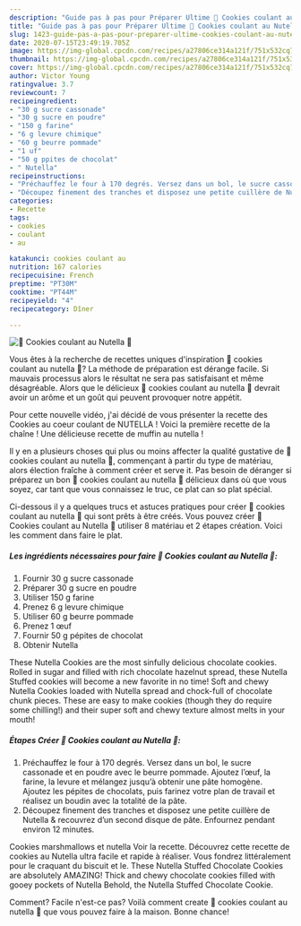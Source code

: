 ```yaml
---
description: "Guide pas à pas pour Préparer Ultime 🍫 Cookies coulant au Nutella 🍫"
title: "Guide pas à pas pour Préparer Ultime 🍫 Cookies coulant au Nutella 🍫"
slug: 1423-guide-pas-a-pas-pour-preparer-ultime-cookies-coulant-au-nutella
date: 2020-07-15T23:49:19.705Z
image: https://img-global.cpcdn.com/recipes/a27806ce314a121f/751x532cq70/🍫-cookies-coulant-au-nutella-🍫-photo-principale-de-la-recette.jpg
thumbnail: https://img-global.cpcdn.com/recipes/a27806ce314a121f/751x532cq70/🍫-cookies-coulant-au-nutella-🍫-photo-principale-de-la-recette.jpg
cover: https://img-global.cpcdn.com/recipes/a27806ce314a121f/751x532cq70/🍫-cookies-coulant-au-nutella-🍫-photo-principale-de-la-recette.jpg
author: Victor Young
ratingvalue: 3.7
reviewcount: 7
recipeingredient:
- "30 g sucre cassonade"
- "30 g sucre en poudre"
- "150 g farine"
- "6 g levure chimique"
- "60 g beurre pommade"
- "1 uf"
- "50 g ppites de chocolat"
- " Nutella"
recipeinstructions:
- "Préchauffez le four à 170 degrés. Versez dans un bol, le sucre cassonade et en poudre avec le beurre pommade. Ajoutez l’œuf, la farine, la levure et mélangez jusqu’à obtenir une pâte homogène. Ajoutez les pépites de chocolats, puis farinez votre plan de travail et réalisez un boudin avec la totalité de la pâte."
- "Découpez finement des tranches et disposez une petite cuillère de Nutella &amp; recouvrez d’un second disque de pâte. Enfournez pendant environ 12 minutes."
categories:
- Recette
tags:
- cookies
- coulant
- au

katakunci: cookies coulant au 
nutrition: 167 calories
recipecuisine: French
preptime: "PT30M"
cooktime: "PT44M"
recipeyield: "4"
recipecategory: Dîner

---
```



![🍫 Cookies coulant au Nutella 🍫](https://img-global.cpcdn.com/recipes/a27806ce314a121f/751x532cq70/🍫-cookies-coulant-au-nutella-🍫-photo-principale-de-la-recette.jpg)

Vous êtes à la recherche de recettes uniques d'inspiration 🍫 cookies coulant au nutella 🍫? La méthode de préparation est dérange facile. Si mauvais processus alors le résultat ne sera pas satisfaisant et même désagréable. Alors que le délicieux 🍫 cookies coulant au nutella 🍫 devrait avoir un arôme et un goût qui peuvent provoquer notre appétit.

Pour cette nouvelle vidéo, j&#39;ai décidé de vous présenter la recette des Cookies au coeur coulant de NUTELLA ! Voici la première recette de la chaîne ! Une délicieuse recette de muffin au nutella !

Il y en a plusieurs choses qui plus ou moins affecter la qualité gustative de 🍫 cookies coulant au nutella 🍫, commençant à partir du type de matériau, alors élection fraîche à comment créer et serve it. Pas besoin de déranger si préparez un bon 🍫 cookies coulant au nutella 🍫 délicieux dans où que vous soyez, car tant que vous connaissez le truc, ce plat can so plat spécial.


Ci-dessous il y a quelques trucs et astuces pratiques pour créer 🍫 cookies coulant au nutella 🍫 qui sont prêts à être créés. Vous pouvez créer 🍫 Cookies coulant au Nutella 🍫 utiliser 8 matériau et 2 étapes création. Voici les comment dans faire le plat.

<!--inarticleads1-->

##### Les ingrédients nécessaires pour faire 🍫 Cookies coulant au Nutella 🍫:

1. Fournir 30 g sucre cassonade
1. Préparer 30 g sucre en poudre
1. Utiliser 150 g farine
1. Prenez 6 g levure chimique
1. Utiliser 60 g beurre pommade
1. Prenez 1 œuf
1. Fournir 50 g pépites de chocolat
1. Obtenir  Nutella


These Nutella Cookies are the most sinfully delicious chocolate cookies. Rolled in sugar and filled with rich chocolate hazelnut spread, these Nutella Stuffed cookies will become a new favorite in no time! Soft and chewy Nutella Cookies loaded with Nutella spread and chock-full of chocolate chunk pieces. These are easy to make cookies (though they do require some chilling!) and their super soft and chewy texture almost melts in your mouth! 

<!--inarticleads2-->

##### Étapes Créer 🍫 Cookies coulant au Nutella 🍫:

1. Préchauffez le four à 170 degrés. Versez dans un bol, le sucre cassonade et en poudre avec le beurre pommade. Ajoutez l’œuf, la farine, la levure et mélangez jusqu’à obtenir une pâte homogène. Ajoutez les pépites de chocolats, puis farinez votre plan de travail et réalisez un boudin avec la totalité de la pâte.
1. Découpez finement des tranches et disposez une petite cuillère de Nutella &amp; recouvrez d’un second disque de pâte. Enfournez pendant environ 12 minutes.


Cookies marshmallows et nutella Voir la recette. Découvrez cette recette de cookies au Nutella ultra facile et rapide à réaliser. Vous fondrez littéralement pour le craquant du biscuit et le. These Nutella Stuffed Chocolate Cookies are absolutely AMAZING! Thick and chewy chocolate cookies filled with gooey pockets of Nutella Behold, the Nutella Stuffed Chocolate Cookie. 


Comment? Facile n'est-ce pas? Voilà comment create 🍫 cookies coulant au nutella 🍫 que vous pouvez faire à la maison. Bonne chance!
